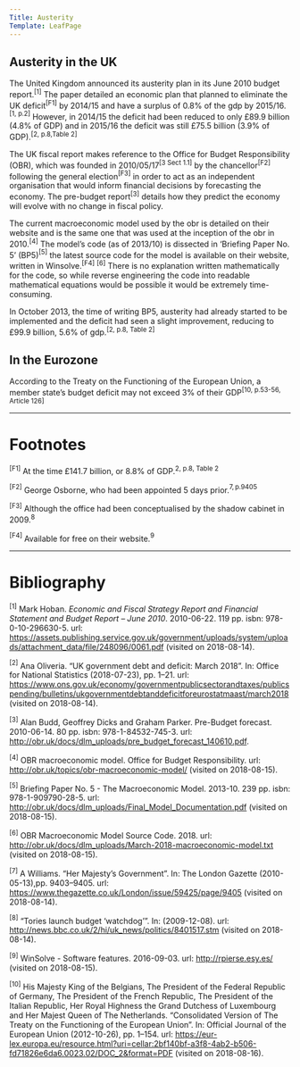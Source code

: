 ```yaml
---
Title: Austerity
Template: LeafPage
---
```


## Austerity in the UK

The United Kingdom announced its austerity plan in its June 2010 budget report.$^{[1]}$ The paper detailed an economic plan that planned to eliminate the UK deficit$^{[\text{F}1]}$ by 2014/15 and have a surplus of 0.8% of the gdp by 2015/16.$^{[1\text{, p.2}]}$ However, in 2014/15 the deficit had been reduced to only £89.9 billion (4.8% of GDP) and in 2015/16 the deficit was still £75.5 billion (3.9% of GDP).$^{[2\text{, p.8,Table 2}]}$

The UK fiscal report makes reference to the Office for Budget Responsibility (OBR), which was founded in 2010/05/17$^{[3\text{ Sect 1.1}]}$ by the chancellor$^{[\text{F}2]}$ following the general election$^{[\text{F}3]}$ in order to act as an independent organisation that would inform financial decisions by forecasting the economy. The pre-budget report$^{[3]}$ details how they predict the economy will evolve with no change in fiscal policy.

The current macroeconomic model used by the obr is detailed on their website and is the same one that was used at the inception of the obr in 2010.$^{[4]}$ The model’s code (as of 2013/10) is dissected in ‘Briefing Paper No. 5’ (BP5)$^{[5]}$ the latest source code for the model is available on their website, written in Winsolve.$^{[\text{F}4]}$ $^{[6]}$ There is no explanation written mathematically for the code, so while reverse engineering the code into readable mathematical equations would be possible it would be extremely time-consuming.

In October 2013, the time of writing BP5, austerity had already started to be implemented and the deficit had seen a slight improvement, reducing to £99.9 billion, 5.6% of gdp.$^{[2\text{, p.8, Table 2}]}$

## In the Eurozone

According to the Treaty on the Functioning of the European Union, a member state’s budget deficit may not exceed 3% of their GDP$^{[10\text{, p.53-56, Article 126}]}$

---
# Footnotes

$^{[\text{F}1]}$ At the time £141.7 billion, or 8.8% of GDP.$^{2\text{, p.8, Table 2}}$

$^{[\text{F}2]}$ George Osborne, who had been appointed 5 days prior.$^{7,\text{p.9405}}$

$^{[\text{F}3]}$ Although the office had been conceptualised by the shadow cabinet in 2009.$^8$

$^{[\text{F}4]}$ Available for free on their website.$^9$

---
# Bibliography

$^{[1]}$ Mark Hoban. *Economic and Fiscal Strategy Report and Financial Statement and Budget Report – June 2010*. 2010-06-22. 119 pp. isbn: 978-0-10-296630-5. url: https://assets.publishing.service.gov.uk/government/uploads/system/uploads/attachment_data/file/248096/0061.pdf (visited on 2018-08-14).

$^{[2]}$ Ana Oliveria. “UK government debt and deficit: March 2018”. In: Office for National Statistics (2018-07-23), pp. 1–21. url: https://www.ons.gov.uk/economy/governmentpublicsectorandtaxes/publicspending/bulletins/ukgovernmentdebtanddeficitforeurostatmaast/march2018 (visited on 2018-08-14).

$^{[3]}$ Alan Budd, Geoffrey Dicks and Graham Parker. Pre-Budget forecast. 2010-06-14. 80 pp. isbn: 978-1-84532-745-3. url: http://obr.uk/docs/dlm_uploads/pre_budget_forecast_140610.pdf.

$^{[4]}$ OBR macroeconomic model. Office for Budget Responsibility. url: http://obr.uk/topics/obr-macroeconomic-model/ (visited on 2018-08-15).

$^{[5]}$ Briefing Paper No. 5 - The Macroeconomic Model. 2013-10. 239 pp. isbn: 978-1-909790-28-5. url: http://obr.uk/docs/dlm_uploads/Final_Model_Documentation.pdf (visited on 2018-08-15).

$^{[6]}$ OBR Macroeconomic Model Source Code. 2018. url: http://obr.uk/docs/dlm_uploads/March-2018-macroeconomic-model.txt (visited on 2018-08-15).

$^{[7]}$ A Williams. “Her Majesty’s Government”. In: The London Gazette (2010-05-13),pp. 9403–9405. url: https://www.thegazette.co.uk/London/issue/59425/page/9405 (visited on 2018-08-14).

$^{[8]}$ “Tories launch budget ‘watchdog’”. In: (2009-12-08). url: http://news.bbc.co.uk/2/hi/uk_news/politics/8401517.stm (visited on 2018-08-14).

$^{[9]}$ WinSolve - Software features. 2016-09-03. url: http://rpierse.esy.es/ (visited on 2018-08-15).

$^{[10]}$ His Majesty King of the Belgians, The President of the Federal Republic of Germany, The President of the French Republic, The President of the Italian Republic, Her Royal Highness the Grand Dutchess of Luxembourg and Her Majest Queen of The Netherlands. “Consolidated Version of The Treaty on the Functioning of the European Union”. In: Official Journal of the European Union (2012-10-26), pp. 1–154. url: https://eur-lex.europa.eu/resource.html?uri=cellar:2bf140bf-a3f8-4ab2-b506-fd71826e6da6.0023.02/DOC_2&format=PDF (visited on 2018-08-16).
